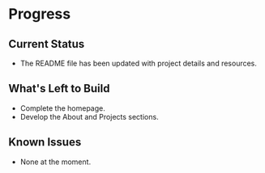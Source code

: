 # Progress

## Current Status
- The README file has been updated with project details and resources.

## What's Left to Build
- Complete the homepage.
- Develop the About and Projects sections.

## Known Issues
- None at the moment. 